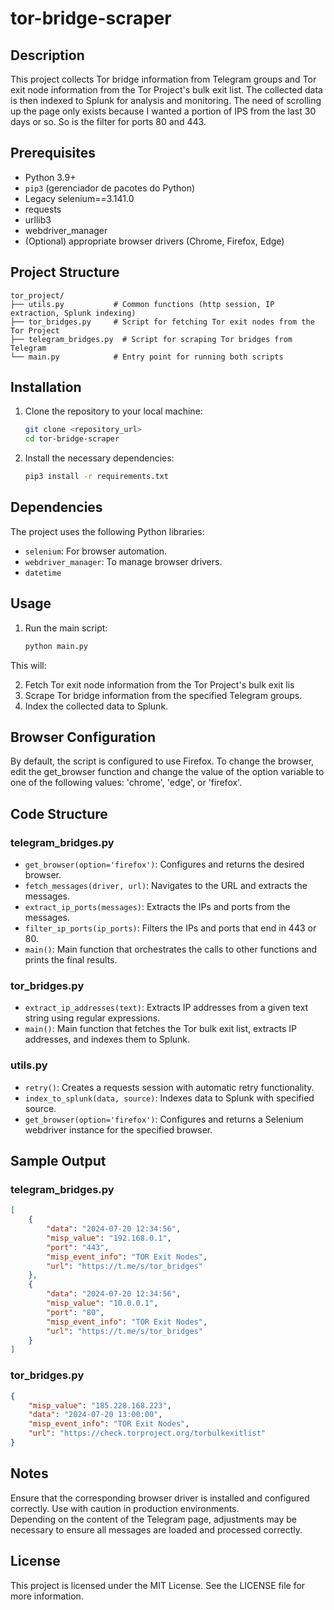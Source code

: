 # tor-bridge-scraper
## Description

This project collects Tor bridge information from Telegram groups and Tor exit node information from the Tor Project's bulk exit list. The collected data is then indexed to Splunk for analysis and monitoring.
The need of scrolling up the page only exists because I wanted a portion of IPS from the last 30 days or so. So is the filter for ports 80 and 443.

## Prerequisites

- Python 3.9+
- `pip3` (gerenciador de pacotes do Python)
- Legacy selenium==3.141.0
- requests
- urllib3
- webdriver_manager
- (Optional) appropriate browser drivers (Chrome, Firefox, Edge)

## Project Structure

```
tor_project/
├── utils.py           # Common functions (http session, IP extraction, Splunk indexing)
├── tor_bridges.py     # Script for fetching Tor exit nodes from the Tor Project
├── telegram_bridges.py  # Script for scraping Tor bridges from Telegram
└── main.py            # Entry point for running both scripts
```

## Installation

1. Clone the repository to your local machine:

    ```bash
    git clone <repository_url>
    cd tor-bridge-scraper
    ```

2. Install the necessary dependencies:

    ```bash
    pip3 install -r requirements.txt
    ```

## Dependencies

The project uses the following Python libraries:

- `selenium`: For browser automation.
- `webdriver_manager`: To manage browser drivers.
- `datetime`

## Usage

1. Run the main script:

    ```bash
    python main.py
    ```
This will: 

2. Fetch Tor exit node information from the Tor Project's bulk exit lis
3. Scrape Tor bridge information from the specified Telegram groups.
4. Index the collected data to Splunk.


## Browser Configuration

By default, the script is configured to use Firefox. To change the browser, edit the get_browser function and change the value of the option variable to one of the following values: 'chrome', 'edge', or 'firefox'.

## Code Structure

### telegram_bridges.py

- `get_browser(option='firefox')`: Configures and returns the desired browser.
- `fetch_messages(driver, url)`: Navigates to the URL and extracts the messages.
- `extract_ip_ports(messages)`: Extracts the IPs and ports from the messages.
- `filter_ip_ports(ip_ports)`: Filters the IPs and ports that end in 443 or 80.
- `main()`: Main function that orchestrates the calls to other functions and prints the final results.

### tor_bridges.py

- `extract_ip_addresses(text)`: Extracts IP addresses from a given text string using regular expressions.
- `main()`: Main function that fetches the Tor bulk exit list, extracts IP addresses, and indexes them to Splunk.

### utils.py

- `retry()`: Creates a requests session with automatic retry functionality.
- `index_to_splunk(data, source)`: Indexes data to Splunk with specified source.
- `get_browser(option='firefox')`: Configures and returns a Selenium webdriver instance for the specified browser.

## Sample Output
### telegram_bridges.py
```json
[
    {
        "data": "2024-07-20 12:34:56",
        "misp_value": "192.168.0.1", 
        "port": "443",
        "misp_event_info": "TOR Exit Nodes",
        "url": "https://t.me/s/tor_bridges"
    },
    {
        "data": "2024-07-20 12:34:56",
        "misp_value": "10.0.0.1",
        "port": "80",
        "misp_event_info": "TOR Exit Nodes",
        "url": "https://t.me/s/tor_bridges" 
    }
]
```

### tor_bridges.py

```json
{
    "misp_value": "185.228.168.223",
    "data": "2024-07-20 13:00:00",
    "misp_event_info": "TOR Exit Nodes",
    "url": "https://check.torproject.org/torbulkexitlist"
}
```

## Notes

Ensure that the corresponding browser driver is installed and configured correctly. Use with caution in production environments.  
Depending on the content of the Telegram page, adjustments may be necessary to ensure all messages are loaded and processed correctly.

## License

This project is licensed under the MIT License. See the LICENSE file for more information.
